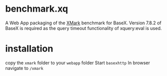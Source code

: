 # benchmark.xq

A Web App packaging of the [XMark](http://www.xml-benchmark.org) benchmark for BaseX.
Version 7.8.2 of BaseX is required as the query timeout functionality of xquery:eval is used.



# installation

copy the `xmark` folder to your `webapp` folder 
Start `basexhttp`
In browser navigate to `/xmark`
